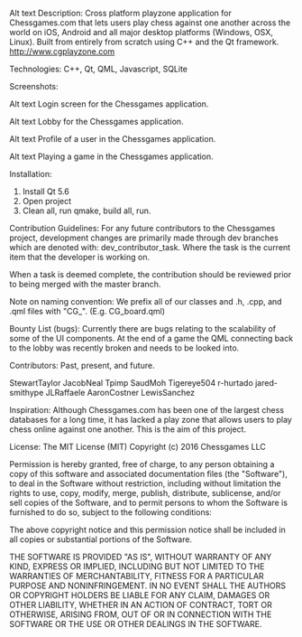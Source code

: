 Alt text
Description: Cross platform playzone application for Chessgames.com that lets users play chess against one another across the world on iOS, Android and all major desktop platforms (Windows, OSX, Linux). Built from entirely from scratch using C++ and the Qt framework. http://www.cgplayzone.com

Technologies:
C++, Qt, QML, Javascript, SQLite

Screenshots:

Alt text 
Login screen for the Chessgames application.


Alt text 
Lobby for the Chessgames application.


Alt text 
Profile of a user in the Chessgames application.


Alt text 
Playing a game in the Chessgames application.


Installation:
1. Install Qt 5.6 
2. Open project 
3. Clean all, run qmake, build all, run. 

Contribution Guidelines:
For any future contributors to the Chessgames project, development changes are primarily made through dev branches which are denoted with: dev_contributor_task. Where the task is the current item that the developer is working on.

When a task is deemed complete, the contribution should be reviewed prior to being merged with the master branch.

Note on naming convention: We prefix all of our classes and .h, .cpp, and .qml files with "CG_". (E.g. CG_board.qml)

Bounty List (bugs):
Currently there are bugs relating to the scalability of some of the UI components.
At the end of a game the QML connecting back to the lobby was recently broken and needs to be looked into.

Contributors:
Past, present, and future.

StewartTaylor
JacobNeal
Tpimp
SaudMoh
Tigereye504
r-hurtado
jared-smithype
JLRaffaele
AaronCostner
LewisSanchez

Inspiration:
Although Chessgames.com has been one of the largest chess databases for a long time, it has lacked a play zone that allows users to play chess online against one another. This is the aim of this project.

License:
The MIT License (MIT)
Copyright (c) 2016 Chessgames LLC

Permission is hereby granted, free of charge, to any person obtaining a copy of this software and associated documentation files (the "Software"), to deal in the Software without restriction, including without limitation the rights to use, copy, modify, merge, publish, distribute, sublicense, and/or sell copies of the Software, and to permit persons to whom the Software is furnished to do so, subject to the following conditions:

The above copyright notice and this permission notice shall be included in all copies or substantial portions of the Software.

THE SOFTWARE IS PROVIDED "AS IS", WITHOUT WARRANTY OF ANY KIND, EXPRESS OR IMPLIED, INCLUDING BUT NOT LIMITED TO THE WARRANTIES OF MERCHANTABILITY, FITNESS FOR A PARTICULAR PURPOSE AND NONINFRINGEMENT. IN NO EVENT SHALL THE AUTHORS OR COPYRIGHT HOLDERS BE LIABLE FOR ANY CLAIM, DAMAGES OR OTHER LIABILITY, WHETHER IN AN ACTION OF CONTRACT, TORT OR OTHERWISE, ARISING FROM, OUT OF OR IN CONNECTION WITH THE SOFTWARE OR THE USE OR OTHER DEALINGS IN THE SOFTWARE.
